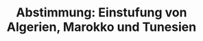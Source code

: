 ---
abstimmung:
  abstimmung: 1
  bundestagssitzung: 171
  datum: 13. Mai 2016
  legislaturperiode: 18
categories:
- Inneres
- Ausland
data:
- title: Abstimmungsergebnis 20160513_1-data.pdf
  url: /res/abstimmungsliste/20160513_1-data.pdf
- title: Abstimmungsergebnis 20160513_1_xls-data.csv
  url: /res/abstimmungsliste/csv/20160513_1_xls-data.csv
documents:
- local: /res/abstimmungsdaten/018-171-01/1808039.pdf
  title: Drucksache 18/08039.pdf
  url: http://dip21.bundestag.de/dip21/btd/18/080/1808039.pdf
- local: /res/abstimmungsdaten/018-171-01/1808311.pdf
  title: Drucksache 18/08311.pdf
  url: http://dip21.bundestag.de/dip21/btd/18/083/1808311.pdf
ergebnis:
  cdu/csu:
    enthaltung: 0
    gesamt: 310
    ja: 278
    nein: 0
    nichtabgegeben: 32
    ungueltig: 0
  die.linke:
    enthaltung: 0
    gesamt: 64
    ja: 0
    nein: 61
    nichtabgegeben: 3
    ungueltig: 0
  file: 20160513_1_xls-data.csv
  gruenen:
    enthaltung: 0
    gesamt: 63
    ja: 0
    nein: 62
    nichtabgegeben: 1
    ungueltig: 0
  spd:
    enthaltung: 3
    gesamt: 193
    ja: 146
    nein: 22
    nichtabgegeben: 22
    ungueltig: 0
layout: abstimmung
links:
- title: https://www.bundestag.de/parlament/plenum/abstimmung/abstimmung?id=399
  url: https://www.bundestag.de/parlament/plenum/abstimmung/abstimmung?id=399
- title: http://www.abgeordnetenwatch.de/einstufung_von_algerien_marokko_und_tunesien_als_sichere_herkunftsstaaten-1105-793.html
  url: http://www.abgeordnetenwatch.de/einstufung_von_algerien_marokko_und_tunesien_als_sichere_herkunftsstaaten-1105-793.html
preview: 'Deutscher Bundestag


  171. Sitzung des Deutschen Bundestages

  am Freitag, 13.Mai 2016


  Endgültiges Ergebnis der Namentlichen Abstimmung Nr. 1


  Gesetzentwurf der Bundesregierung

  Entwurf eines Gesetzes zur Einstufung der Demokratischen Volksrepublik Algerien,
  des

  Königreichs Marokko und der Tunesischen Republik als sichere Herkunftsstaaten

  Drs. 18/8039 und 18/8311


  Abgegebene Stimmen insgesamt:


  572


  Nicht abgegebene Stimmen:

  Ja-Stimmen:


  58

  424


  Nein-Stimmen:


  145


  Enthaltungen:


  3


  Ungültige:


  0


  Berlin, den 13.05.2016


  Beginn: 10:05

  Ende: 10:08

  '
tags:
- Algerien
- Marokko
- Tunesien
- Herkunft
- Asyl
- Bleiberecht
title: 'Abstimmung: Einstufung von Algerien, Marokko und Tunesien'
---